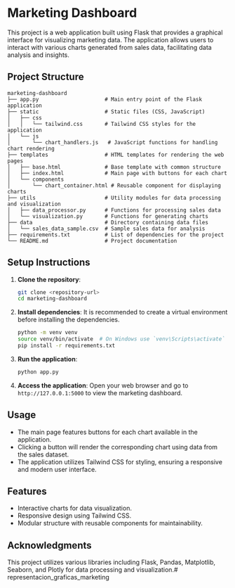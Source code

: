 # Marketing Dashboard

This project is a web application built using Flask that provides a graphical interface for visualizing marketing data. The application allows users to interact with various charts generated from sales data, facilitating data analysis and insights.

## Project Structure

```
marketing-dashboard
├── app.py                     # Main entry point of the Flask application
├── static                     # Static files (CSS, JavaScript)
│   ├── css
│   │   └── tailwind.css       # Tailwind CSS styles for the application
│   └── js
│       └── chart_handlers.js   # JavaScript functions for handling chart rendering
├── templates                  # HTML templates for rendering the web pages
│   ├── base.html              # Base template with common structure
│   ├── index.html             # Main page with buttons for each chart
│   └── components
│       └── chart_container.html # Reusable component for displaying charts
├── utils                      # Utility modules for data processing and visualization
│   ├── data_processor.py      # Functions for processing sales data
│   └── visualization.py       # Functions for generating charts
├── data                       # Directory containing data files
│   └── sales_data_sample.csv  # Sample sales data for analysis
├── requirements.txt           # List of dependencies for the project
└── README.md                  # Project documentation
```

## Setup Instructions

1. **Clone the repository**:
   ```bash
   git clone <repository-url>
   cd marketing-dashboard
   ```

2. **Install dependencies**:
   It is recommended to create a virtual environment before installing the dependencies.
   ```bash
   python -m venv venv
   source venv/bin/activate  # On Windows use `venv\Scripts\activate`
   pip install -r requirements.txt
   ```

3. **Run the application**:
   ```bash
   python app.py
   ```

4. **Access the application**:
   Open your web browser and go to `http://127.0.0.1:5000` to view the marketing dashboard.

## Usage

- The main page features buttons for each chart available in the application.
- Clicking a button will render the corresponding chart using data from the sales dataset.
- The application utilizes Tailwind CSS for styling, ensuring a responsive and modern user interface.

## Features

- Interactive charts for data visualization.
- Responsive design using Tailwind CSS.
- Modular structure with reusable components for maintainability.

## Acknowledgments

This project utilizes various libraries including Flask, Pandas, Matplotlib, Seaborn, and Plotly for data processing and visualization.# representacion_graficas_marketing
